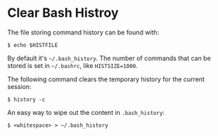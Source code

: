 # Clear Bash Histroy

The file storing command history can be found with:

```console
$ echo $HISTFILE
```

By default it's `~/.bash_history`. The number of commands that can be stored is set in `~/.bashrc`, like `HISTSIZE=1000`.

The following command clears the temporary history for the current session:

```console
$ history -c
```

An easy way to wipe out the content in `.bash_history`:

```console
$ <whitespace> > ~/.bash_history
```
